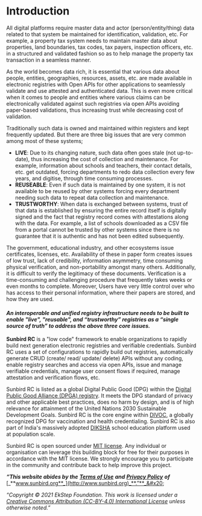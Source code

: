# Introduction

All digital platforms require master data and actor (person/entity/thing) data related to that system be maintained for identification, validation, etc. For example, a property tax system needs to maintain master data about properties, land boundaries, tax codes, tax payers, inspection officers, etc. in a structured and validated fashion so as to help manage the property tax transaction in a seamless manner.

As the world becomes data rich, it is essential that various data about people, entities, geographies, resources, assets, etc. are made available in electronic registries with Open APIs for other applications to seamlessly validate and use attested and authenticated data. This is even more critical when it comes to people and entities where various claims can be electronically validated against such registries via open APIs avoiding paper-based validations, thus increasing trust while decreasing cost of validation.

Traditionally such data is owned and maintained within registers and kept frequently updated. But there are three big issues that are very common among most of these systems;

* **LIVE**: Due to its changing nature, such data often goes stale (not up-to-date), thus increasing the cost of collection and maintenance. For example, information about schools and teachers, their contact details, etc. get outdated, forcing departments to redo data collection every few years, and digitise, through time consuming processes.
* **REUSEABLE**: Even if such data is maintained by one system, it is not available to be reused by other systems forcing every department needing such data to repeat data collection and maintenance.
* **TRUSTWORTHY**: When data is exchanged between systems, trust of that data is established by ensuring the entire record itself is digitally signed and the fact that registry record comes with attestations along with the data. For example, a list of schools downloaded as a CSV file from a portal cannot be trusted by other systems since there is no guarantee that it is authentic and has not been edited subsequently.

The government, educational industry, and other ecosystems issue certificates, licenses, etc. Availability of these in paper form creates issues of low trust, lack of credibility, information asymmetry, time consuming physical verification, and non-portability amongst many others. Additionally, it is difficult to verify the legitimacy of these documents. Verification is a time-consuming and challenging procedure that frequently takes weeks or even months to complete. Moreover, Users have very little control over who has access to their personal information, where their papers are stored, and how they are used.

#### _An interoperable and unified registry infrastructure needs to be built to enable "live", "reusable", and “trustworthy” registries as a “single source of truth” to address the above three core issues._&#x20;

**Sunbird RC** is a "low code" framework to enable organizations to rapidly build next generation electronic registries and verifiable credentials. Sunbird RC uses a set of configurations to rapidly build out registries, automatically generate CRUD (create/ read/ update/ delete) APIs without any coding, enable registry searches and access via open APIs, issue and manage verifiable credentials, manage user consent flows if required, manage attestation and verification flows, etc.

Sunbird RC is listed as a global Digital Public Good (DPG) within the [Digital Public Good Alliance (DPGA) registry](https://digitalpublicgoods.net/registry/). It meets the DPG standard of privacy and other applicable best practices, does no harm by design, and is of high relevance for attainment of the United Nations 2030 Sustainable Development Goals. Sunbird RC is the core engine within [DIVOC](https://divoc.dev/), a globally recognized DPG for vaccination and health credentialing. Sunbird RC is also part of India's massively adopted [DIKSHA](https://diksha.gov.in/) school education platform used at population scale.

Sunbird RC is open sourced under [MIT license](https://opensource.org/licenses/MIT). Any individual or organisation can leverage this building block for free for their purposes in accordance with the MIT license. We strongly encourage you to participate in the community and contribute back to help improve this project.



_**“This website abides by the**_ [_**Terms of Use**_](https://sunbird.org/terms-conditions) _**and**_ [_**Privacy Policy**_](https://sunbird.org/privacy-policy) _**of**_ [_**www.sunbird.org**_](http://www.sunbird.org)_**.”**_&#x20;

_“Copyright © 2021 EkStep Foundation. This work is licensed under a_ [_Creative Commons Attribution (CC-BY-4.0) International License_](https://creativecommons.org/licenses/by/4.0/) _unless otherwise noted.”_
